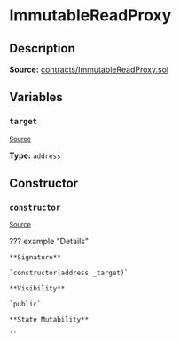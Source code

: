 # ImmutableReadProxy

## Description

**Source:** [contracts/ImmutableReadProxy.sol](https://github.com/Synthetixio/synthetix/tree/v2.86.1/contracts/ImmutableReadProxy.sol)

## Variables

### `target`

<sub>[Source](https://github.com/Synthetixio/synthetix/tree/v2.86.1/contracts/ImmutableReadProxy.sol#L9)</sub>

**Type:** `address`

## Constructor

### `constructor`

<sub>[Source](https://github.com/Synthetixio/synthetix/tree/v2.86.1/contracts/ImmutableReadProxy.sol#L11)</sub>

??? example "Details"

    **Signature**

    `constructor(address _target)`

    **Visibility**

    `public`

    **State Mutability**

    ``

